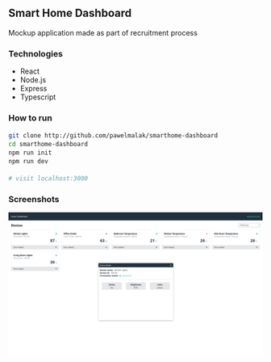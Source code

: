 ## Smart Home Dashboard

Mockup application made as part of recruitment process

### Technologies

- React
- Node.js
- Express
- Typescript

### How to run

```bash
git clone http://github.com/pawelmalak/smarthome-dashboard
cd smarthome-dashboard
npm run init
npm run dev

# visit localhost:3000
```

### Screenshots

![app screenshot](.github/screen.png)
